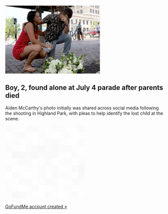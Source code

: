 
![Boy, 2, found alone at July 4 parade after parents died](./20220706055902.png)
## Boy, 2, found alone at July 4 parade after parents died

Aiden McCarthy's photo initially was shared across social media following the shooting in Highland Park, with pleas to help identify the lost child at the scene.

![pic](../square_bg.png)

[GoFundMe account created »](https://www.yahoo.com/news/synagogue-member-father-among-dead-194555598.html)
